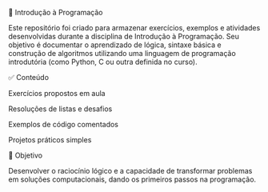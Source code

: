 📌 Introdução à Programação

Este repositório foi criado para armazenar exercícios, exemplos e atividades desenvolvidas durante a disciplina de Introdução à Programação.
Seu objetivo é documentar o aprendizado de lógica, sintaxe básica e construção de algoritmos utilizando uma linguagem de programação introdutória (como Python, C ou outra definida no curso).

✅ Conteúdo

Exercícios propostos em aula

Resoluções de listas e desafios

Exemplos de código comentados

Projetos práticos simples

🎯 Objetivo

Desenvolver o raciocínio lógico e a capacidade de transformar problemas em soluções computacionais, dando os primeiros passos na programação.
